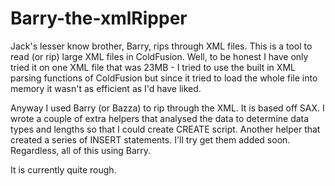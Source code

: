 Barry-the-xmlRipper
===================

Jack's lesser know brother, Barry, rips through XML files. This is a tool to read (or rip) large XML files in ColdFusion. Well, to be honest I have only tried it on one XML file that was 23MB - I tried to use the built in XML parsing functions of ColdFusion but since it tried to load the whole file into memory it wasn't as efficient as I'd have liked.

Anyway I used Barry (or Bazza) to rip through the XML. It is based off SAX. I wrote a couple of extra helpers that analysed the data to determine data types and lengths so that I could create CREATE script. Another helper that created a series of INSERT statements. I'll try get them added soon. Regardless, all of this using Barry.

It is currently quite rough. 